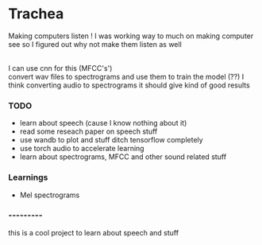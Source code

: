 # Trachea
Making computers listen ! I was working way to much on making computer see so I figured out why not make them listen as well

<br>
I can use cnn for this (MFCC's') <br>
convert wav files to spectrograms and use them to train the model (??) 
I think converting audio to spectrograms it should give kind of good results 

### TODO
* learn about speech (cause I know nothing about it)
* read some reseach paper on speech stuff
* use wandb to plot and stuff ditch tensorflow completely
* use torch audio to accelerate learning 
* learn about spectrograms, MFCC and other sound related stuff

### Learnings
* Mel spectrograms

### --------- 
this is a cool project to learn about speech and stuff 


